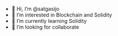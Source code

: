 - 👋 Hi, I’m @satgasijo
- 👀 I’m interested in Blockchain and Solidity
- 🌱 I’m currently learning Solidity
- 💞️ I’m looking for collaborate

<!---
satgasijo/satgasijo is a ✨ special ✨ repository because its `README.md` (this file) appears on your GitHub profile.
You can click the Preview link to take a look at your changes.
--->
